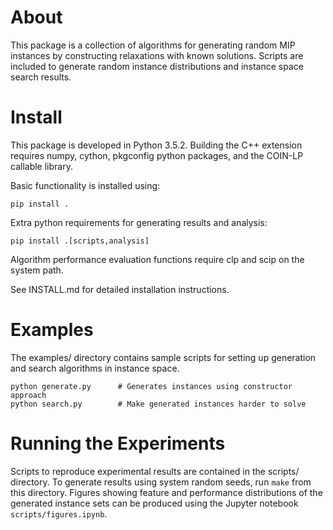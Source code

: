 
# About

This package is a collection of algorithms for generating random MIP instances by constructing relaxations with known solutions.
Scripts are included to generate random instance distributions and instance space search results.

# Install

This package is developed in Python 3.5.2.
Building the C++ extension requires numpy, cython, pkgconfig python packages, and the COIN-LP callable library.

Basic functionality is installed using:

    pip install .

Extra python requirements for generating results and analysis:

    pip install .[scripts,analysis]

Algorithm performance evaluation functions require clp and scip on the system path.

See INSTALL.md for detailed installation instructions.

# Examples

The examples/ directory contains sample scripts for setting up generation and search algorithms in instance space.

    python generate.py      # Generates instances using constructor approach
    python search.py        # Make generated instances harder to solve

# Running the Experiments

Scripts to reproduce experimental results are contained in the scripts/ directory.
To generate results using system random seeds, run `make` from this directory.
Figures showing feature and performance distributions of the generated instance sets can be produced using the Jupyter notebook `scripts/figures.ipynb`.
